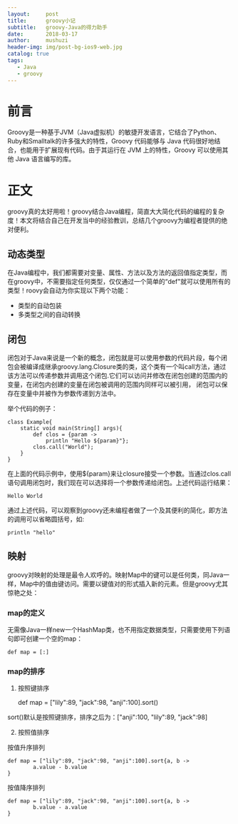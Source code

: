 ```yaml
---
layout:     post
title:      groovy小记
subtitle:   groovy-Java的得力助手
date:       2018-03-17
author:     mushuzi
header-img: img/post-bg-ios9-web.jpg
catalog: true
tags:
   - Java
   - groovy
---
```


# 前言
Groovy是一种基于JVM（Java虚拟机）的敏捷开发语言，它结合了Python、Ruby和Smalltalk的许多强大的特性，Groovy 代码能够与 Java 代码很好地结合，也能用于扩展现有代码。由于其运行在 JVM 上的特性，Groovy 可以使用其他 Java 语言编写的库。

# 正文

groovy真的太好用啦！groovy结合Java编程，简直大大简化代码的编程的复杂度！本文将结合自己在开发当中的经验教训，总结几个groovy为编程者提供的绝对便利。

## 动态类型
在Java编程中，我们都需要对变量、属性、方法以及方法的返回值指定类型，而在groovy中，不需要指定任何类型，仅仅通过一个简单的“def"就可以使用所有的类型！roovy会自动为你实现以下两个功能：
* 类型的自动包装
* 多类型之间的自动转换

## 闭包
闭包对于Java来说是一个新的概念，闭包就是可以使用参数的代码片段，每个闭包会被编译成继承groovy.lang.Closure类的类，这个类有一个叫call方法，通过该方法可以传递参数并调用这个闭包.它们可以访问并修改在闭包创建的范围内的变量，在闭包内创建的变量在闭包被调用的范围内同样可以被引用， 闭包可以保存在变量中并被作为参数传递到方法中。

举个代码的例子：

    class Example{
        static void main(String[] args){
            def clos = {param ->
                println "Hello ${param}"};
            clos.call("World");
        }
    }
在上面的代码示例中，使用${param}来让closure接受一个参数。当通过clos.call语句调用闭包时，我们现在可以选择将一个参数传递给闭包。上述代码运行结果：

    Hello World
通过上述代码，可以观察到groovy还未编程者做了一个及其便利的简化，即方法的调用可以省略圆括号，如:

    println "hello"

## 映射
groovy对映射的处理是最令人欢呼的。映射Map中的键可以是任何类，同Java一样，Map中的值由键访问。需要以键值对的形式插入新的元素。但是groovy尤其惊艳之处：

### map的定义
无需像Java一样new一个HashMap类，也不用指定数据类型，只需要使用下列语句即可创建一个空的map：

    def map = [:]

### map的排序
1. 按照键排序

    def map = ["lily":89, "jack":98, "anji":100].sort()

sort()默认是按照键排序，排序之后为：["anji":100, "lily":89, "jack":98]

2. 按照值排序

按值升序排列

    def map = ["lily":89, "jack":98, "anji":100].sort{a, b ->
            a.value - b.value
    }
    
按值降序排列

    def map = ["lily":89, "jack":98, "anji":100].sort{a, b ->
            b.value - a.value
    }

